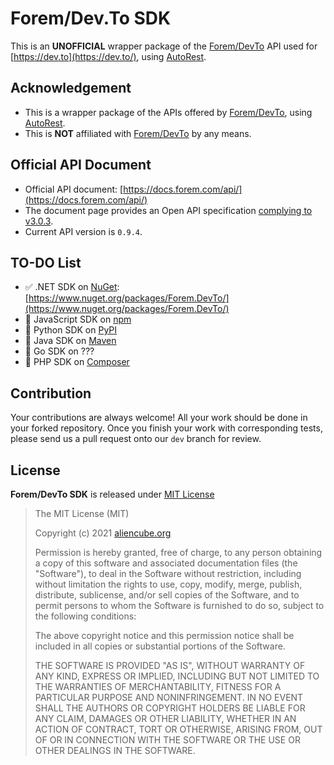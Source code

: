 # Forem/Dev.To SDK #

This is an **UNOFFICIAL** wrapper package of the [Forem/DevTo](https://github.com/forem/forem) API used for [https://dev.to](https://dev.to/), using [AutoRest](https://aka.ms/autorest).


## Acknowledgement ##

* This is a wrapper package of the APIs offered by [Forem/DevTo](https://github.com/forem/forem), using [AutoRest](https://aka.ms/autorest).
* This is **NOT** affiliated with [Forem/DevTo](https://github.com/forem/forem) by any means.


## Official API Document ##

* Official API document: [https://docs.forem.com/api/](https://docs.forem.com/api/)
* The document page provides an Open API specification [complying to v3.0.3](http://spec.openapis.org/oas/v3.0.3).
* Current API version is `0.9.4`.


## TO-DO List ##

* ✅ .NET SDK on [NuGet](https://nuget.org/): [https://www.nuget.org/packages/Forem.DevTo/](https://www.nuget.org/packages/Forem.DevTo/)
* 🔲 JavaScript SDK on [npm](https://npmjs.com/)
* 🔲 Python SDK on [PyPI](https://pypi.org/)
* 🔲 Java SDK on [Maven](https://mvnrepository.com/)
* 🔲 Go SDK on ???
* 🔲 PHP SDK on [Composer](https://getcomposer.org/)


## Contribution ##

Your contributions are always welcome! All your work should be done in your forked repository. Once you finish your work with corresponding tests, please send us a pull request onto our `dev` branch for review.


## License ##

**Forem/DevTo SDK** is released under [MIT License](http://opensource.org/licenses/MIT)

> The MIT License (MIT)
>
> Copyright (c) 2021 [aliencube.org](http://aliencube.org)
> 
> Permission is hereby granted, free of charge, to any person obtaining a copy of this software and associated documentation files (the "Software"), to deal in the Software without restriction, including without limitation the rights to use, copy, modify, merge, publish, distribute, sublicense, and/or sell copies of the Software, and to permit persons to whom the Software is furnished to do so, subject to the following conditions:
> 
> The above copyright notice and this permission notice shall be included in all copies or substantial portions of the Software.
> 
> THE SOFTWARE IS PROVIDED "AS IS", WITHOUT WARRANTY OF ANY KIND, EXPRESS OR IMPLIED, INCLUDING BUT NOT LIMITED TO THE WARRANTIES OF MERCHANTABILITY, FITNESS FOR A PARTICULAR PURPOSE AND NONINFRINGEMENT. IN NO EVENT SHALL THE AUTHORS OR COPYRIGHT HOLDERS BE LIABLE FOR ANY CLAIM, DAMAGES OR OTHER LIABILITY, WHETHER IN AN ACTION OF CONTRACT, TORT OR OTHERWISE, ARISING FROM, OUT OF OR IN CONNECTION WITH THE SOFTWARE OR THE USE OR OTHER DEALINGS IN THE SOFTWARE.
